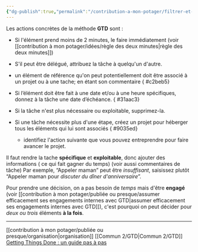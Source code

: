 ```yaml
---
{"dg-publish":true,"permalink":"/contribution-a-mon-potager/filtrer-et-clarifier-taches-de-notre-boite-de-reception-avec-gtd/"}
---
```


Les actions concrètes de la méthode **GTD** sont :
- Si l'élément prend moins de 2 minutes, le faire immédiatement (voir [[contribution à mon potager/idées/règle des deux minutes\|règle des deux minutes]])
- S'il peut être délégué, attribuez la tâche à quelqu'un d'autre.
- un élément de référence qu'on peut potentiellement doit être associé à un projet ou à une tache; en étant son commentaire
{ #c2beb5}

- Si l’élément doit être fait à une date et/ou à une heure spécifiques, donnez à la tâche une date d’échéance.
{ #31aac3}

- Si la tâche n'est plus nécessaire ou exploitable, supprimez-la.
- Si une tâche nécessite plus d'une étape, créez un projet pour héberger tous les éléments qui lui sont associés
{ #9035ed}

	- identifiez l'action suivante que vous pouvez entreprendre pour faire avancer le projet.

Il faut rendre la tache **spécifique** et **exploitable**, donc ajouter des informations ( ce qui fait gagner du temps) (voir aussi commentaires de tâche)
	Par exemple, “Appeler maman” peut être *insuffisant*, saisissez plutôt “Appeler maman pour *discuter du dîner d'anniversaire*”. 

Pour prendre une décision, on a pas besoin de *temps* mais d'être **engagé** (voir [[contribution à mon potager/publiée ou presque/assumer efficacement ses engagements internes avec GTD\|assumer efficacement ses engagements internes avec GTD]]), c'est pourquoi on peut décider pour *deux ou trois* éléments **à la fois**.

---
[[contribution à mon potager/publiée ou presque/organisation\|organisation]] [[Commun 2/GTD\|Commun 2/GTD]]
[Getting Things Done : un guide pas à pas](https://todoist.com/fr/productivity-methods/getting-things-done#clarifier)